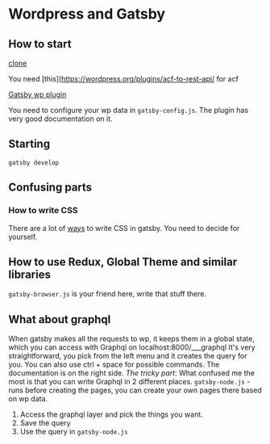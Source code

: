 # Wordpress and Gatsby

## How to start
[clone](https://github.com/gatsbyjs/gatsby/tree/master/examples/using-wordpress)

You need [this](https://wordpress.org/plugins/acf-to-rest-api/ for acf

[Gatsby wp plugin](https://www.gatsbyjs.org/packages/gatsby-source-wordpress/#how-to-use)

You need to configure your wp data in `gatsby-config.js`. The plugin has very good documentation on it.

## Starting
`gatsby develop`

## Confusing parts

### How to write CSS
There are a lot of [ways](https://www.gatsbyjs.org/tutorial/part-two/) to write CSS in gatsby. You need to decide for yourself. 

## How to use Redux, Global Theme and similar libraries
`gatsby-browser.js` is your friend here, write that stuff there.

## What about graphql
When gatsby makes all the requests to wp, it keeps them in a global state, which you can access with Graphql on localhost:8000/___graphql
It's very straightforward, you pick from the left menu and it creates the query for you. You can also use ctrl + space for possible commands. The documentation is on the right side.
_The tricky part_:
What confused me the most is that you can write Graphql in 2 different places.
`gatsby-node.js` - runs before creating the pages, you can create your own pages there based on wp data.
1. Access the graphql layer and pick the things you want.
2. Save the query
3. Use the query in `gatsby-node.js`  
